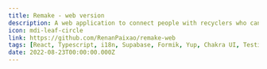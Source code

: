 ```yaml
---
title: Remake - web version
description: A web application to connect people with recyclers who can collect their recyclable materials.
icon: mdi-leaf-circle
link: https://github.com/RenanPaixao/remake-web
tags: [React, Typescript, i18n, Supabase, Formik, Yup, Chakra UI, Testing Library, Axios, Vitest, Cypress]
date: 2022-08-23T00:00:00.000Z
---
```


